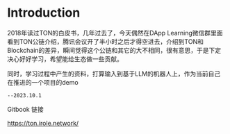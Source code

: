 # Introduction

2018年读过TON的白皮书，几年过去了，今天偶然在DApp Learning微信群里面看到TON公链介绍，腾讯会议开了半小时之后才得空进去，介绍到TON和Blockchain的差异，瞬间觉得这个公链和其它的大不相同，很有意思，于是下定决心好好学习，希望能给生态做一些贡献。

同时，学习过程中产生的资料，打算输入到基于LLM的机器人上，作为当前自己在推进的一个项目的demo

    --2023.10.1

Gitbook 链接

https://ton.irole.network/


